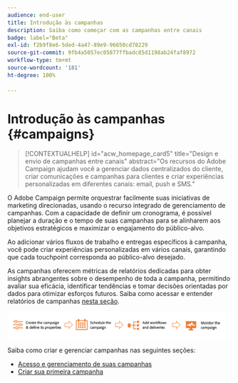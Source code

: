 ```yaml
---
audience: end-user
title: Introdução às campanhas
description: Saiba como começar com as campanhas entre canais
badge: label="Beta"
exl-id: f2b9f8e6-5ded-4a47-89e9-96650cd78229
source-git-commit: 9fb4a5057ec05877ffbadc85d1198ab24faf8972
workflow-type: tm+mt
source-wordcount: '181'
ht-degree: 100%

---
```



# Introdução às campanhas {#campaigns}

>[!CONTEXTUALHELP]
>id="acw_homepage_card5"
>title="Design e envio de campanhas entre canais"
>abstract="Os recursos do Adobe Campaign ajudam você a gerenciar dados centralizados do cliente, criar comunicações e campanhas para clientes e criar experiências personalizadas em diferentes canais: email, push e SMS."

O Adobe Campaign permite orquestrar facilmente suas iniciativas de marketing direcionadas, usando o recurso integrado de gerenciamento de campanhas. Com a capacidade de definir um cronograma, é possível planejar a duração e o tempo de suas campanhas para se alinharem aos objetivos estratégicos e maximizar o engajamento do público-alvo.

Ao adicionar vários fluxos de trabalho e entregas específicos à campanha, você pode criar experiências personalizadas em vários canais, garantindo que cada touchpoint corresponda ao público-alvo desejado.

As campanhas oferecem métricas de relatórios dedicadas para obter insights abrangentes sobre o desempenho de toda a campanha, permitindo avaliar sua eficácia, identificar tendências e tomar decisões orientadas por dados para otimizar esforços futuros. Saiba como acessar e entender relatórios de campanhas [nesta seção](../reporting/campaign-reports.md).

![Fluxo de campanha](assets/campaign-flow.png)

Saiba como criar e gerenciar campanhas nas seguintes seções:

* [Acesso e gerenciamento de suas campanhas](manage-campaigns.md)
* [Criar sua primeira campanha](create-campaigns.md)



<!--
Use Adobe Campaign to create cross-channel campaigns. With its marketing campaign orchestration capabilities, you can manage and centralize customer data, design customer communications and campaigns, and create personalized experiences across different channels. In this version, email, push and SMS channels are available.

Design and execute high-volume email campaigns to deliver personalized messages, for all platforms and screen sizes. 
Measure the effectiveness of your deliveries with detailed reports including the counts of opens, clicks, forwards, and more. With Adobe Campaign segmentation capabilities, you can run queries against a high-volume database, and easily define dynamic marketing segments which perfectly target your campaigns.
-->

<!--
Get Started with campaigns
Adobe Campaign offers a set of solutions that help you personalize and deliver campaigns across all of your online and offline channels. You can create, configure, execute and analyze marketing campaigns. All marketing campaigns can be managed from a unified control center. Discover how to browse and create marketing campaigns in this section.

Campaigns include actions (deliveries) and processes (importing or extracting files), as well as resources (marketing documents, delivery outlines). They are used in marketing campaigns. Campaigns are part of a program, and programs are included in a campaign plan.
-->
